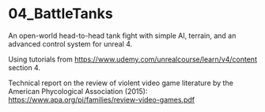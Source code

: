 # 04_BattleTanks
An open-world head-to-head tank fight with simple AI, terrain, and an advanced control system for unreal 4.

Using tutorials from https://www.udemy.com/unrealcourse/learn/v4/content section 4.


Technical report on the review of violent video game literature by the American Phycological Association (2015):
https://www.apa.org/pi/families/review-video-games.pdf
